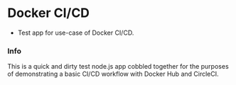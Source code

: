 # Docker CI/CD
 - Test app for use-case of Docker CI/CD.

### Info
This is a quick and dirty test node.js app cobbled together for the purposes of demonstrating a basic CI/CD workflow with Docker Hub and CircleCI.
